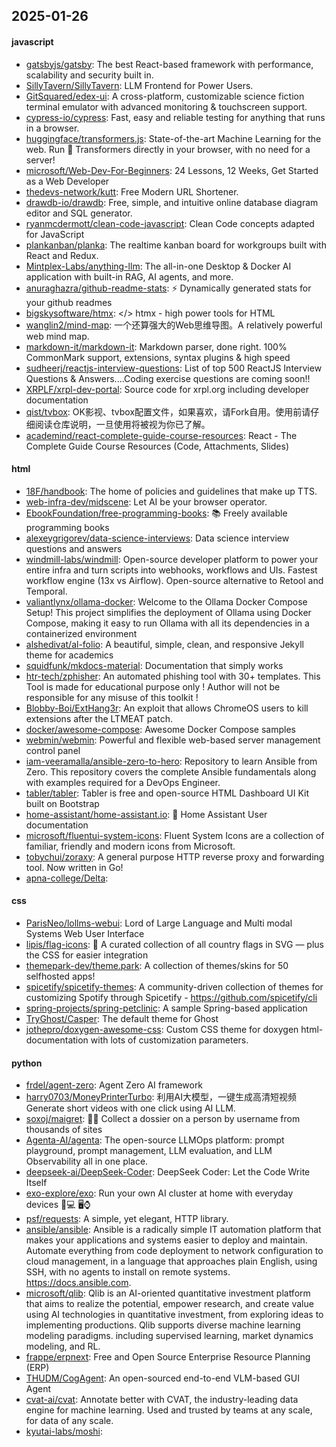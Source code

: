 ## 2025-01-26

#### javascript
* [gatsbyjs/gatsby](https://github.com/gatsbyjs/gatsby): The best React-based framework with performance, scalability and security built in.
* [SillyTavern/SillyTavern](https://github.com/SillyTavern/SillyTavern): LLM Frontend for Power Users.
* [GitSquared/edex-ui](https://github.com/GitSquared/edex-ui): A cross-platform, customizable science fiction terminal emulator with advanced monitoring & touchscreen support.
* [cypress-io/cypress](https://github.com/cypress-io/cypress): Fast, easy and reliable testing for anything that runs in a browser.
* [huggingface/transformers.js](https://github.com/huggingface/transformers.js): State-of-the-art Machine Learning for the web. Run 🤗 Transformers directly in your browser, with no need for a server!
* [microsoft/Web-Dev-For-Beginners](https://github.com/microsoft/Web-Dev-For-Beginners): 24 Lessons, 12 Weeks, Get Started as a Web Developer
* [thedevs-network/kutt](https://github.com/thedevs-network/kutt): Free Modern URL Shortener.
* [drawdb-io/drawdb](https://github.com/drawdb-io/drawdb): Free, simple, and intuitive online database diagram editor and SQL generator.
* [ryanmcdermott/clean-code-javascript](https://github.com/ryanmcdermott/clean-code-javascript): Clean Code concepts adapted for JavaScript
* [plankanban/planka](https://github.com/plankanban/planka): The realtime kanban board for workgroups built with React and Redux.
* [Mintplex-Labs/anything-llm](https://github.com/Mintplex-Labs/anything-llm): The all-in-one Desktop & Docker AI application with built-in RAG, AI agents, and more.
* [anuraghazra/github-readme-stats](https://github.com/anuraghazra/github-readme-stats): ⚡ Dynamically generated stats for your github readmes
* [bigskysoftware/htmx](https://github.com/bigskysoftware/htmx): </> htmx - high power tools for HTML
* [wanglin2/mind-map](https://github.com/wanglin2/mind-map): 一个还算强大的Web思维导图。A relatively powerful web mind map.
* [markdown-it/markdown-it](https://github.com/markdown-it/markdown-it): Markdown parser, done right. 100% CommonMark support, extensions, syntax plugins & high speed
* [sudheerj/reactjs-interview-questions](https://github.com/sudheerj/reactjs-interview-questions): List of top 500 ReactJS Interview Questions & Answers....Coding exercise questions are coming soon!!
* [XRPLF/xrpl-dev-portal](https://github.com/XRPLF/xrpl-dev-portal): Source code for xrpl.org including developer documentation
* [qist/tvbox](https://github.com/qist/tvbox): OK影视、tvbox配置文件，如果喜欢，请Fork自用。使用前请仔细阅读仓库说明，一旦使用将被视为你已了解。
* [academind/react-complete-guide-course-resources](https://github.com/academind/react-complete-guide-course-resources): React - The Complete Guide Course Resources (Code, Attachments, Slides)

#### html
* [18F/handbook](https://github.com/18F/handbook): The home of policies and guidelines that make up TTS.
* [web-infra-dev/midscene](https://github.com/web-infra-dev/midscene): Let AI be your browser operator.
* [EbookFoundation/free-programming-books](https://github.com/EbookFoundation/free-programming-books): 📚 Freely available programming books
* [alexeygrigorev/data-science-interviews](https://github.com/alexeygrigorev/data-science-interviews): Data science interview questions and answers
* [windmill-labs/windmill](https://github.com/windmill-labs/windmill): Open-source developer platform to power your entire infra and turn scripts into webhooks, workflows and UIs. Fastest workflow engine (13x vs Airflow). Open-source alternative to Retool and Temporal.
* [valiantlynx/ollama-docker](https://github.com/valiantlynx/ollama-docker): Welcome to the Ollama Docker Compose Setup! This project simplifies the deployment of Ollama using Docker Compose, making it easy to run Ollama with all its dependencies in a containerized environment
* [alshedivat/al-folio](https://github.com/alshedivat/al-folio): A beautiful, simple, clean, and responsive Jekyll theme for academics
* [squidfunk/mkdocs-material](https://github.com/squidfunk/mkdocs-material): Documentation that simply works
* [htr-tech/zphisher](https://github.com/htr-tech/zphisher): An automated phishing tool with 30+ templates. This Tool is made for educational purpose only ! Author will not be responsible for any misuse of this toolkit !
* [Blobby-Boi/ExtHang3r](https://github.com/Blobby-Boi/ExtHang3r): An exploit that allows ChromeOS users to kill extensions after the LTMEAT patch.
* [docker/awesome-compose](https://github.com/docker/awesome-compose): Awesome Docker Compose samples
* [webmin/webmin](https://github.com/webmin/webmin): Powerful and flexible web-based server management control panel
* [iam-veeramalla/ansible-zero-to-hero](https://github.com/iam-veeramalla/ansible-zero-to-hero): Repository to learn Ansible from Zero. This repository covers the complete Ansible fundamentals along with examples required for a DevOps Engineer.
* [tabler/tabler](https://github.com/tabler/tabler): Tabler is free and open-source HTML Dashboard UI Kit built on Bootstrap
* [home-assistant/home-assistant.io](https://github.com/home-assistant/home-assistant.io): 📘 Home Assistant User documentation
* [microsoft/fluentui-system-icons](https://github.com/microsoft/fluentui-system-icons): Fluent System Icons are a collection of familiar, friendly and modern icons from Microsoft.
* [tobychui/zoraxy](https://github.com/tobychui/zoraxy): A general purpose HTTP reverse proxy and forwarding tool. Now written in Go!
* [apna-college/Delta](https://github.com/apna-college/Delta): 

#### css
* [ParisNeo/lollms-webui](https://github.com/ParisNeo/lollms-webui): Lord of Large Language and Multi modal Systems Web User Interface
* [lipis/flag-icons](https://github.com/lipis/flag-icons): 🎏 A curated collection of all country flags in SVG — plus the CSS for easier integration
* [themepark-dev/theme.park](https://github.com/themepark-dev/theme.park): A collection of themes/skins for 50 selfhosted apps!
* [spicetify/spicetify-themes](https://github.com/spicetify/spicetify-themes): A community-driven collection of themes for customizing Spotify through Spicetify - https://github.com/spicetify/cli
* [spring-projects/spring-petclinic](https://github.com/spring-projects/spring-petclinic): A sample Spring-based application
* [TryGhost/Casper](https://github.com/TryGhost/Casper): The default theme for Ghost
* [jothepro/doxygen-awesome-css](https://github.com/jothepro/doxygen-awesome-css): Custom CSS theme for doxygen html-documentation with lots of customization parameters.

#### python
* [frdel/agent-zero](https://github.com/frdel/agent-zero): Agent Zero AI framework
* [harry0703/MoneyPrinterTurbo](https://github.com/harry0703/MoneyPrinterTurbo): 利用AI大模型，一键生成高清短视频 Generate short videos with one click using AI LLM.
* [soxoj/maigret](https://github.com/soxoj/maigret): 🕵️‍♂️ Collect a dossier on a person by username from thousands of sites
* [Agenta-AI/agenta](https://github.com/Agenta-AI/agenta): The open-source LLMOps platform: prompt playground, prompt management, LLM evaluation, and LLM Observability all in one place.
* [deepseek-ai/DeepSeek-Coder](https://github.com/deepseek-ai/DeepSeek-Coder): DeepSeek Coder: Let the Code Write Itself
* [exo-explore/exo](https://github.com/exo-explore/exo): Run your own AI cluster at home with everyday devices 📱💻 🖥️⌚
* [psf/requests](https://github.com/psf/requests): A simple, yet elegant, HTTP library.
* [ansible/ansible](https://github.com/ansible/ansible): Ansible is a radically simple IT automation platform that makes your applications and systems easier to deploy and maintain. Automate everything from code deployment to network configuration to cloud management, in a language that approaches plain English, using SSH, with no agents to install on remote systems. https://docs.ansible.com.
* [microsoft/qlib](https://github.com/microsoft/qlib): Qlib is an AI-oriented quantitative investment platform that aims to realize the potential, empower research, and create value using AI technologies in quantitative investment, from exploring ideas to implementing productions. Qlib supports diverse machine learning modeling paradigms. including supervised learning, market dynamics modeling, and RL.
* [frappe/erpnext](https://github.com/frappe/erpnext): Free and Open Source Enterprise Resource Planning (ERP)
* [THUDM/CogAgent](https://github.com/THUDM/CogAgent): An open-sourced end-to-end VLM-based GUI Agent
* [cvat-ai/cvat](https://github.com/cvat-ai/cvat): Annotate better with CVAT, the industry-leading data engine for machine learning. Used and trusted by teams at any scale, for data of any scale.
* [kyutai-labs/moshi](https://github.com/kyutai-labs/moshi): 
